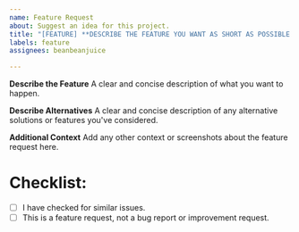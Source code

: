 ```yaml
---
name: Feature Request
about: Suggest an idea for this project.
title: "[FEATURE] **DESCRIBE THE FEATURE YOU WANT AS SHORT AS POSSIBLE HERE**"
labels: feature
assignees: beanbeanjuice

---
```


**__Describe the Feature__**
A clear and concise description of what you want to happen.

**__Describe Alternatives__**
A clear and concise description of any alternative solutions or features you've considered.

**__Additional Context__**
Add any other context or screenshots about the feature request here.

# Checklist:

- [ ] I have checked for similar issues.
- [ ] This is a feature request, not a bug report or improvement request.